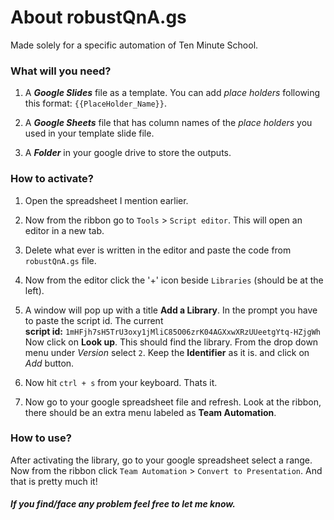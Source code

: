 # About robustQnA.gs

 Made solely for a specific automation of Ten Minute School.

### What will you need?

  1. A ***Google Slides*** file as a template. You can add *place holders* following this format: `{{PlaceHolder_Name}}`.

  2. A ***Google Sheets*** file that has column names of the *place holders* you used in your template slide file.

  3. A ***Folder*** in your google drive to store the outputs.

### How to activate?

  1. Open the spreadsheet I mention earlier.

  2. Now from the ribbon go to `Tools` > `Script editor`. This will open an editor in a new tab.

  3. Delete what ever is written in the editor and paste the code from `robustQnA.gs` file.

  4. Now from the editor click the '+' icon beside `Libraries` (should be at the left).

  5. A window will pop up with a title **Add a Library**. In the prompt you have to paste the script id.
    The current <br> 
    **script id:** `1mHFjh7sH5TrU3oxy1jMliC85O06zrK04AGXxwXRzUUeetgYtq-HZjgWh` <br>
    Now click on **Look up**.  This should find the library.
    From the drop down menu under *Version* select `2`.
    Keep the **Identifier** as it is. and click on *Add* button.

  6. Now hit `ctrl + s` from your keyboard. Thats it.
  7. Now go to your google spreadsheet file and refresh. Look at the ribbon, there should be an extra menu labeled as **Team Automation**.

### How to use?

  After activating the library, go to your google spreadsheet select a range. Now from the ribbon click `Team Automation` > `Convert to Presentation`. And that is pretty much it!

##### If you find/face any problem feel free to let me know.
